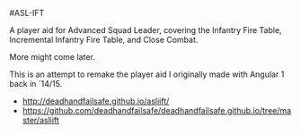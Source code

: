 #ASL-IFT

A player aid for Advanced Squad Leader, covering the Infantry Fire Table, Incremental Infantry Fire Table, and Close Combat.

More might come later.

This is an attempt to remake the player aid I originally made with Angular 1 back in `14/15.

- http://deadhandfailsafe.github.io/asliift/
- https://github.com/deadhandfailsafe/deadhandfailsafe.github.io/tree/master/asliift
